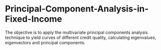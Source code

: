 # Principal-Component-Analysis-in-Fixed-Income
The objective is to apply the multivariate principal components analysis technique to yield curves of different credit quality, calculating eigenvalues, eigenvectors and principal components.
